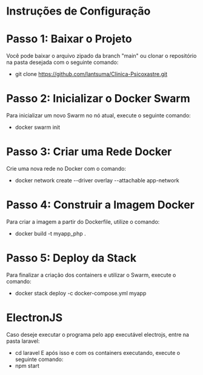 # Instruções de Configuração
# Passo 1: Baixar o Projeto
Você pode baixar o arquivo zipado da branch "main" ou clonar o repositório na pasta desejada com o seguinte comando:
- git clone https://github.com/Iantsuma/Clinica-Psicoxastre.git
# Passo 2: Inicializar o Docker Swarm
Para inicializar um novo Swarm no nó atual, execute o seguinte comando:
- docker swarm init
# Passo 3: Criar uma Rede Docker
Crie uma nova rede no Docker com o comando:
- docker network create --driver overlay --attachable app-network
# Passo 4: Construir a Imagem Docker
Para criar a imagem a partir do Dockerfile, utilize o comando:
- docker build -t myapp_php .
# Passo 5: Deploy da Stack
Para finalizar a criação dos containers e utilizar o Swarm, execute o comando:
- docker stack deploy -c docker-compose.yml myapp

# ElectronJS
Caso deseje executar o programa pelo app executável electrojs, entre na pasta laravel:
- cd laravel
E após isso e com os containers executando, execute o seguinte comando:
- npm start

